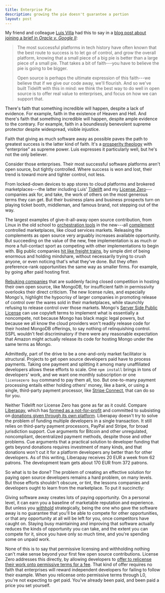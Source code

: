 ```yaml
---
title: Enterprise Pie
description: growing the pie doesn't guarantee a portion
layout: post
---
```


My friend and colleague [Luis Villa](https://villa.law) had this to say in a [blog post about joining a brief in _Oracle v. Google II_](https://blog.tidelift.com/why-we-submitted-a-legal-brief-to-the-supreme-court-this-week):

> The most successful platforms in tech history have often known that the best route to success is to let go of control, and grow the overall platform, knowing that a small piece of a big pie is better than a large piece of a small pie.  That takes a bit of faith---you have to believe the pie is going to be bigger.
>
> Open source is perhaps the ultimate expression of this faith---we believe that if we give our code away, we'll flourish.  And so we've built Tidelift with this in mind: we think the best way to do well in open source is to offer real value to enterprises, and focus on how we can support that.

There's faith that something incredible will happen, despite a lack of evidence.  For example, faith in the existence of Heaven and Hell.  And there's faith that something incredible will happen, despite ample evidence to the contrary.  For example, faith in a boundlessly benevolent supreme protector despite widespread, visible injustice.

Faith that giving as much software away as possible paves the path to greatest success is the latter kind of faith.  It's a [prosperity theology](https://en.wikipedia.org/wiki/Prosperity_theology) with "enterprise" as supreme power.  Luis expresses it particularly well, but he's not the only believer.

Consider those enterprises.  Their most successful software platforms aren't open source, but tightly controlled.  Where success is won and lost, their trend is toward more and tighter control, not less.

From locked-down devices to app stores to cloud platforms and brokered marketplaces---the latter including Luis' [Tidelift](https://tidelift.com) and my [License Zero](https://licensezero.com)---companies ask for, and take, the work of others on the most generous terms they can get.  But their business plans and business prospects turn on playing ticket booth, middleman, and famous brand, not stepping out of the way.

The largest examples of give-it-all-away open source contribution, from Linux in the old school to [orchestration tools](https://www.cncf.io/) in the new---all [complement](https://www.joelonsoftware.com/2002/06/12/strategy-letter-v/) controlled marketplaces, like cloud services markets.  Releasing the complements as open source very arguably increases available opportunity.  But succeeding on the value of the new, free implementation is as much or more a full-contact sport as competing with other implementations to begin with.  Big public companies [hit like freight trains](https://www.youtube.com/watch?v=_-vBO88oJ1Y), by simple dint of being enormous and holding mindshare, without necessarily trying to crush anyone, or even noticing that's what they've done.  But they often preference-rank opportunities the same way as smaller firms.  For example, by going after paid hosting first.

[Rebuking companies](https://blog.tidelift.com/2018s-new-open-source-licenses-will-they-work-should-they-work) that are suddenly facing closed competition in hosting their own open source, like MongoDB, for insufficient faith in permissivity overlooks their direct criticism.  The new license rules, and especially Mongo's, highlight the hypocrisy of larger companies in promoting release of control over the wares sold in their marketplaces, while staunchly refusing to release control over those markets.  Mongo's [Server Side Public License](https://www.mongodb.com/licensing/server-side-public-license) can use copyleft terms to implement what is essentially a noncompete, not because Mongo has black magic legal powers, but because we all know the cloud providers won't readily release code for their hosted MongoDB offerings, to say nothing of relinquishing control.  SSPL wouldn't feel discriminatory if there were any reasonable expectation that Amazon might actually release its code for hosting Mongo under the same terms as Mongo.

Admittedly, part of the drive to be a one-and-only market facilitator is structural.  Projects to get open source developers paid have to process payments.  Taking one payment and splitting it among many unaffiliated developers allows these efforts to scale.  One `npm install` brings in tons of developers' work, and we want one monthly subscription or one `licensezero buy` command to pay them all, too.  But one-to-many payment processing entails either holding others' money, like a bank, or using a single, third-party payment processor, like [Stripe Connect](https://stripe.com/connect), that can do so for you.

Neither Tidelift nor License Zero has gone as far as it could.  Compare [Liberapay](https://en.liberapay.com/), which has [formed as a not-for-profit](https://en.liberapay.com/about/) and committed to subsisting on [donations given through its own platform](https://en.liberapay.com/LiberapayOrg/).  Liberapay doesn't try to solve the problem of funding multiple developers in a single transaction.  It still relies on third-party payment processors, PayPal and Stripe, for broad jurisdiction support.  Cue arguments for Bitcoin and other unregulated, noncompliant, decentralized payment methods, despite those and other problems.  Cue arguments that a practical solution to developer funding that gets beyond donations requires investment of many kinds, and that donations won't cut it for a platform developers any better than for other developers.  As of this writing, Liberapay receives 20 EUR a week from 62 patrons.  The development team gets about 170 EUR from 372 patrons.

So what is to be done?  The problem of creating an effective solution for paying open source developers remains a hard problem, on many levels.  But those efforts shouldn't obscure, or tint, the lessons companies and developers ought to learn from the marketplace.  To put it succinctly:

Giving software away creates lots of paying opportunity.  On a personal level, it can earn you a baseline of marketable reputation and experience.  But unless you [withhold](https://blog.licensezero.com/2018/03/05/withholding.html) strategically, being the one who gave the software away is no guarantee that you'll be able to compete for other opportunities, or that any opportunity at all will be left for you, once competitors have caught on.  Staying busy maintaining and improving that software actually reduces the kinds of opportunity you can take, and the extent you can compete for it, since you have only so much time, and you're spending some on unpaid work.

None of this is to say that permissive licensing and withholding nothing can't make sense beyond your first few open source contributions.  License Zero addresses this directly, by allowing developers to [offer to relicense their work onto permissive terms for a fee](https://guide.licensezero.com/#relicensing).  That kind of offer requires no faith that enterprises will reward independent developers for failing to follow their example.  When you relicense onto permissive terms through L0, you're not expecting to get paid.  You've already been paid, and been paid a price you set yourself.
